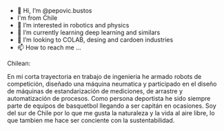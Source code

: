 - 👋 Hi, I’m @pepovic.bustos
- I'm from Chile
- 👀 I’m interested in robotics and physics
- 🌱 I’m currently learning deep learning and similars
- 💞️ I’m looking to COLAB, desing and cardoen industries
- 📫 How to reach me ...

<!---
pepovic.bustos/pepovic.bustos is a ✨ special ✨ repository because its `README.md` (this file) appears on your GitHub profile.
You can click the Preview link to take a look at your changes.
---> Chilean: 
En mi corta trayectoria en trabajo de ingenieria he armado robots de competición, diseñado una máquina neumatica y participado en el diseño de máquinas de estandarización de mediciones, de arrastre y automatización de procesos. Como persona deportista he sido siempre parte de equipos de basquetbol llegando a ser capitán en ocasiones. Soy del sur de Chile por lo que me gusta la naturaleza y la vida al aire libre, lo que tambien me hace ser conciente con la sustentabilidad. 

